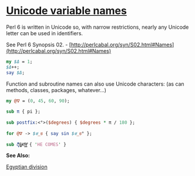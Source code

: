 [1]: https://rosettacode.org/wiki/Unicode_variable_names

# [Unicode variable names][1]

Perl 6 is written in Unicode so, with narrow restrictions, nearly any Unicode letter can be used in identifiers.



See Perl 6 Synopsis 02. - [http://perlcabal.org/syn/S02.html#Names](http://perlcabal.org/syn/S02.html#Names)

```perl
my $Δ = 1;
$Δ++;
say $Δ;
```


Function and subroutine names can also use Unicode characters: (as can methods, classes, packages, whatever...)

```perl
my @ᐁ = (0, 45, 60, 90);
 
sub π { pi };
 
sub postfix:<°>($degrees) { $degrees * π / 180 };
 
for @ᐁ -> $ಠ_ಠ { say sin $ಠ_ಠ° };
 
sub c͓͈̃͂̋̈̆̽h̥̪͕ͣ͛̊aͨͣ̍͞ơ̱͔̖͖̑̽ș̻̥ͬ̃̈ͩ { 'HE COMES' }
```







**See Also:**

[Egyptian division](https://rosettacode.org/wiki/Egyptian_division#More_.22Egyptian.22_version)